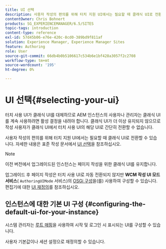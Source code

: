 ```yaml
---
title: UI 선택
description: 사용자 작성의 편의를 위해 터치 지원 UI에서는 필요할 때 클래식 UI로 전환할 수 있습니다.
contentOwner: Chris Bohnert
products: SG_EXPERIENCEMANAGER/6.5/SITES
topic-tags: introduction
content-type: reference
exl-id: 57d45b06-e76e-420c-8cd0-389bd9f811af
solution: Experience Manager, Experience Manager Sites
feature: Authoring
role: User
source-git-commit: 66db4b0b5106617c534b6e1bf428a3057f2c2708
workflow-type: tm+mt
source-wordcount: '195'
ht-degree: 0%

---
```


# UI 선택{#selecting-your-ui}

터치 사용 UI가 클래식 UI를 대체하므로 AEM 인스턴스의 사용자나 관리자는 클래식 UI를 계속 사용하려면 활성 결정을 내려야 합니다. 클래식 UI가 더 이상 유지되지 않으므로 작성 사용자가 클래식 UI에서 터치 사용 UI의 해당 UI로 간단히 전환할 수 없습니다.

사용자 작성의 편의를 위해 터치 지원 UI에서는 필요할 때 클래식 UI로 전환할 수 있습니다. 자세한 내용은 표준 작성 문서에서 [UI 선택](/help/sites-authoring/select-ui.md)을 참조하십시오.

>[!NOTE]
>
>이전 버전에서 업그레이드된 인스턴스는 페이지 작성을 위한 클래식 UI를 유지합니다.
>
>업그레이드 후 페이지 작성은 터치 사용 UI로 자동 전환되지 않지만 **WCM 작성 UI 모드 서비스**( `AuthoringUIMode` 서비스)의 [OSGi 구성](/help/sites-deploying/configuring-osgi.md)을(를) 사용하여 구성할 수 있습니다. 편집기에 대한 [UI 재정의](#uioverridesfortheeditor)를 참조하십시오.

## 인스턴스에 대한 기본 UI 구성 {#configuring-the-default-ui-for-your-instance}

시스템 관리자는 [루트 매핑](/help/sites-deploying/osgi-configuration-settings.md#daycqrootmapping)을 사용하여 시작 및 로그인 시 표시되는 UI를 구성할 수 있습니다.

사용자 기본값이나 세션 설정으로 재정의할 수 있습니다.
